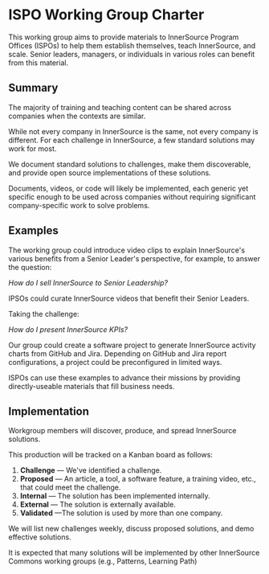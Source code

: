 # ISPO Working Group Charter

This working group aims to provide materials to InnerSource Program Offices (ISPOs) to help them establish themselves, teach InnerSource, and scale. Senior leaders, managers, or individuals in various roles can benefit from this material.  

## Summary

The majority of training and teaching content can be shared across companies when the contexts are similar.  

While not every company in InnerSource is the same, not every company is different. For each challenge in InnerSource, a few standard solutions may work for most.  

We document standard solutions to challenges, make them discoverable, and provide open source implementations of these solutions.  

Documents, videos, or code will likely be implemented, each generic yet specific enough to be used across companies without requiring significant company-specific work to solve problems.  

## Examples

The working group could introduce video clips to explain InnerSource's various benefits from a Senior Leader's perspective, for example, to answer the question:  

*How do I sell InnerSource to Senior Leadership?*  

IPSOs could curate InnerSource videos that benefit their Senior Leaders.  

Taking the challenge:

*How do I present InnerSource KPIs?*  

Our group could create a software project to generate InnerSource activity charts from GitHub and Jira. Depending on GitHub and Jira report configurations, a project could be preconfigured in limited ways.  

ISPOs can use these examples to advance their missions by providing directly-useable materials that fill business needs.  

## Implementation

Workgroup members will discover, produce, and spread InnerSource solutions.  

This production will be tracked on a Kanban board as follows:

1. **Challenge** — We've identified a challenge.
2. **Proposed** — An article, a tool, a software feature, a training video, etc., that could meet the challenge.
3. **Internal** — The solution has been implemented internally.
4. **External** — The solution is externally available.
5. **Validated** —The solution is used by more than one company.

We will list new challenges weekly, discuss proposed solutions, and demo effective solutions.  

It is expected that many solutions will be implemented by other InnerSource Commons working groups (e.g., Patterns, Learning Path)  
